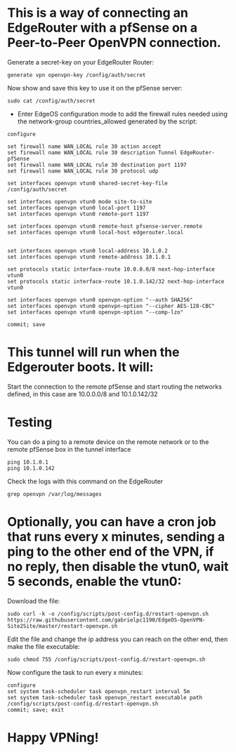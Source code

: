 # This is a way of connecting an EdgeRouter with a pfSense on a Peer-to-Peer OpenVPN connection.

Generate a secret-key on your EdgeRouter Router:
```
generate vpn openvpn-key /config/auth/secret
```

Now show and save this key to use it on the pfSense server:
```
sudo cat /config/auth/secret
```

+ Enter EdgeOS configuration mode to add the firewall rules needed using the network-group countries_allowed generated by the script:
```
configure

set firewall name WAN_LOCAL rule 30 action accept
set firewall name WAN_LOCAL rule 30 description Tunnel EdgeRouter-pfSense
set firewall name WAN_LOCAL rule 30 destination port 1197
set firewall name WAN_LOCAL rule 30 protocol udp

set interfaces openvpn vtun0 shared-secret-key-file /config/auth/secret

set interfaces openvpn vtun0 mode site-to-site
set interfaces openvpn vtun0 local-port 1197
set interfaces openvpn vtun0 remote-port 1197

set interfaces openvpn vtun0 remote-host pfsense-server.remote
set interfaces openvpn vtun0 local-host edgerouter.local


set interfaces openvpn vtun0 local-address 10.1.0.2
set interfaces openvpn vtun0 remote-address 10.1.0.1

set protocols static interface-route 10.0.0.0/8 next-hop-interface vtun0
set protocols static interface-route 10.1.0.142/32 next-hop-interface vtun0

set interfaces openvpn vtun0 openvpn-option "--auth SHA256"
set interfaces openvpn vtun0 openvpn-option "--cipher AES-128-CBC"
set interfaces openvpn vtun0 openvpn-option "--comp-lzo"

commit; save
```

# This tunnel will run when the Edgerouter boots. It will:
Start the connection to the remote pfSense and start routing the networks defined, in this case are 10.0.0.0/8 and 10.1.0.142/32

# Testing
You can do a ping to a remote device on the remote network or to the remote pfSense box in the tunnel interface
```
ping 10.1.0.1
ping 10.1.0.142
```
Check the logs with this command on the EdgeRouter
```
grep openvpn /var/log/messages
```
# Optionally, you can have a cron job that runs every x minutes, sending a ping to the other end of the VPN, if no reply, then disable the vtun0, wait 5 seconds, enable the vtun0:
Download the file:
```
sudo curl -k -o /config/scripts/post-config.d/restart-openvpn.sh https://raw.githubusercontent.com/gabrielpc1190/EdgeOS-OpenVPN-Site2Site/master/restart-openvpn.sh
```
Edit the file and change the ip address you can reach on the other end, then make the file executable:
```
sudo chmod 755 /config/scripts/post-config.d/restart-openvpn.sh
```
Now configure the task to run every x minutes:
```
configure
set system task-scheduler task openvpn_restart interval 5m
set system task-scheduler task openvpn_restart executable path /config/scripts/post-config.d/restart-openvpn.sh
commit; save; exit
```
# Happy VPNing!
